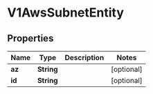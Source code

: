 # V1AwsSubnetEntity

## Properties
Name | Type | Description | Notes
------------ | ------------- | ------------- | -------------
**az** | **String** |  |  [optional]
**id** | **String** |  |  [optional]
